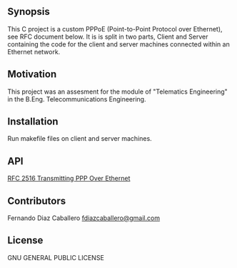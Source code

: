 ## Synopsis

This C project is a custom PPPoE (Point-to-Point Protocol over Ethernet), see RFC document below. It is is split in two parts, Client and Server containing the code for the client and server machines connected within an Ethernet network.

## Motivation

This project was an assesment for the module of "Telematics Engineering" in the B.Eng. Telecommunications Engineering.

## Installation

Run makefile files on client and server machines.

## API

[RFC 2516 Transmitting PPP Over Ethernet](https://tools.ietf.org/html/rfc2516)

## Contributors

Fernando Diaz Caballero fdiazcaballero@gmail.com  

## License

GNU GENERAL PUBLIC LICENSE

